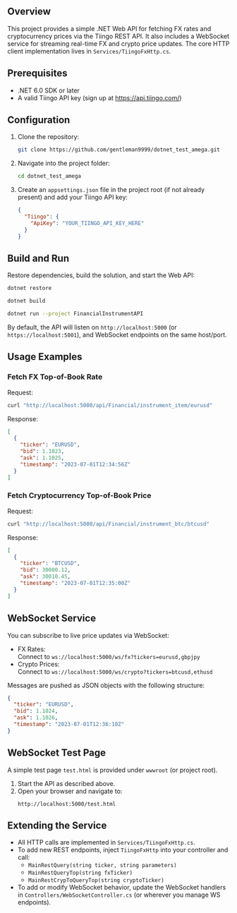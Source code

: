 ## Overview
This project provides a simple .NET Web API for fetching FX rates and cryptocurrency prices via the Tiingo REST API. It also includes a WebSocket service for streaming real-time FX and crypto price updates. The core HTTP client implementation lives in `Services/TiingoFxHttp.cs`.

## Prerequisites
- .NET 6.0 SDK or later
- A valid Tiingo API key (sign up at https://api.tiingo.com/)

## Configuration
1. Clone the repository:
   ```bash
   git clone https://github.com/gentleman9999/dotnet_test_amega.git
   ```
2. Navigate into the project folder:
   ```bash
   cd dotnet_test_amega
   ```
3. Create an `appsettings.json` file in the project root (if not already present) and add your Tiingo API key:
   ```json
   {
     "Tiingo": {
       "ApiKey": "YOUR_TIINGO_API_KEY_HERE"
     }
   }
   ```

## Build and Run
Restore dependencies, build the solution, and start the Web API:

```bash
dotnet restore
```
```bash
dotnet build
```
```bash
dotnet run --project FinancialInstrumentAPI
```

By default, the API will listen on `http://localhost:5000` (or `https://localhost:5001`), and WebSocket endpoints on the same host/port.

## Usage Examples

### Fetch FX Top-of-Book Rate
Request:
```bash
curl "http://localhost:5000/api/Financial/instrument_item/eurusd"
```
Response:
```json
[
  {
    "ticker": "EURUSD",
    "bid": 1.1023,
    "ask": 1.1025,
    "timestamp": "2023-07-01T12:34:56Z"
  }
]
```

### Fetch Cryptocurrency Top-of-Book Price
Request:
```bash
curl "http://localhost:5000/api/Financial/instrument_btc/btcusd"
```
Response:
```json
[
  {
    "ticker": "BTCUSD",
    "bid": 30000.12,
    "ask": 30010.45,
    "timestamp": "2023-07-01T12:35:00Z"
  }
]
```

## WebSocket Service
You can subscribe to live price updates via WebSocket:

- FX Rates:  
  Connect to `ws://localhost:5000/ws/fx?tickers=eurusd,gbpjpy`  
- Crypto Prices:  
  Connect to `ws://localhost:5000/ws/crypto?tickers=btcusd,ethusd`  

Messages are pushed as JSON objects with the following structure:
```json
{
  "ticker": "EURUSD",
  "bid": 1.1024,
  "ask": 1.1026,
  "timestamp": "2023-07-01T12:36:10Z"
}
```

## WebSocket Test Page
A simple test page `test.html` is provided under `wwwroot` (or project root).  
1. Start the API as described above.  
2. Open your browser and navigate to:
   ```
   http://localhost:5000/test.html
   ```

## Extending the Service
- All HTTP calls are implemented in `Services/TiingoFxHttp.cs`.
- To add new REST endpoints, inject `TiingoFxHttp` into your controller and call:
  - `MainRestQuery(string ticker, string parameters)`
  - `MainRestQueryTop(string fxTicker)`
  - `MainRestCrypToQueryTop(string cryptoTicker)`
- To add or modify WebSocket behavior, update the WebSocket handlers in `Controllers/WebSocketController.cs` (or wherever you manage WS endpoints).

